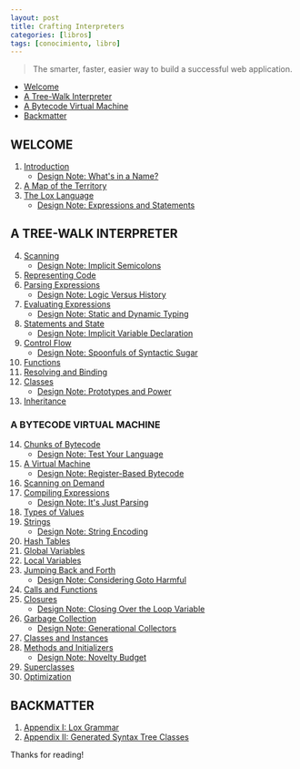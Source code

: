 ```yaml
---
layout: post
title: Crafting Interpreters
categories: [libros]
tags: [conocimiento, libro]
---
```


<!--Resumen-->

> The smarter, faster, easier way to build a successful web application.

- [Welcome](#1)
- [A Tree-Walk Interpreter](#2)
- [A Bytecode Virtual Machine](#3)
- [Backmatter](#4)

<div id="1"> </div>

## WELCOME
1. [Introduction ](http://www.craftinginterpreters.com/introduction.html)
    - [Design Note: What's in a Name?](http://www.craftinginterpreters.com/introduction.html#design-note)
2. [A Map of the Territory](http://www.craftinginterpreters.com/a-map-of-the-territory.html)
3. [The Lox Language](http://www.craftinginterpreters.com/the-lox-language.html)
    - [Design Note: Expressions and Statements](http://www.craftinginterpreters.com/introduction.html#design-note)

<div id="2"> </div>

## A TREE-WALK INTERPRETER
4. [Scanning](http://www.craftinginterpreters.com/scanning.html)
    - [Design Note: Implicit Semicolons](http://www.craftinginterpreters.com/scanning.html#design-note)
5. [Representing Code](http://www.craftinginterpreters.com/representing-code.html)
6. [Parsing Expressions](http://www.craftinginterpreters.com/parsing-expressions.html)
    - [Design Note: Logic Versus History](http://www.craftinginterpreters.com/parsing-expressions.html#design-note)
7. [Evaluating Expressions](http://www.craftinginterpreters.com/evaluating-expressions.html)
    - [Design Note: Static and Dynamic Typing](http://www.craftinginterpreters.com/evaluating-expressions.html#design-note)
8. [Statements and State](http://www.craftinginterpreters.com/statements-and-state.html)
    - [Design Note: Implicit Variable Declaration](http://www.craftinginterpreters.com/statements-and-state.html#design-note)
9. [Control Flow](http://www.craftinginterpreters.com/control-flow.html)
    - [Design Note: Spoonfuls of Syntactic Sugar](http://www.craftinginterpreters.com/control-flow.html#design-note)
10. [Functions](http://www.craftinginterpreters.com/functions.html)
11. [Resolving and Binding](http://www.craftinginterpreters.com/resolving-and-binding.html)
12. [Classes](http://www.craftinginterpreters.com/classes.html)
    - [Design Note: Prototypes and Power](http://www.craftinginterpreters.com/classes.html#design-note)
13. [Inheritance](http://www.craftinginterpreters.com/inheritance.html)

<div id="3"> </div>

### A BYTECODE VIRTUAL MACHINE
14. [Chunks of Bytecode](http://www.craftinginterpreters.com/chunks-of-bytecode.html)
    - [Design Note: Test Your Language](http://www.craftinginterpreters.com/chunks-of-bytecode.html#design-note)
15. [A Virtual Machine](http://www.craftinginterpreters.com/a-virtual-machine.html)
    - [Design Note: Register-Based Bytecode](http://www.craftinginterpreters.com/a-virtual-machine.html#design-note)
16. [Scanning on Demand](http://www.craftinginterpreters.com/scanning-on-demand.html)
17. [Compiling Expressions](hhttp://www.craftinginterpreters.com/compiling-expressions.html)
    - [Design Note: It's Just Parsing](http://www.craftinginterpreters.com/compiling-expressions.html#design-note)
18. [Types of Values](http://www.craftinginterpreters.com/types-of-values.html)
19. [Strings](http://www.craftinginterpreters.com/strings.html)
    - [Design Note: String Encoding](http://www.craftinginterpreters.com/strings.html#design-note)
20. [Hash Tables](http://www.craftinginterpreters.com/hash-tables.html)
21. [Global Variables](http://www.craftinginterpreters.com/global-variables.html)
22. [Local Variables](http://www.craftinginterpreters.com/local-variables.html)
23. [Jumping Back and Forth](http://www.craftinginterpreters.com/jumping-back-and-forth.html)
    - [Design Note: Considering Goto Harmful](http://www.craftinginterpreters.com/jumping-back-and-forth.html#design-note)
24. [Calls and Functions](http://www.craftinginterpreters.com/calls-and-functions.html)
25. [Closures](http://www.craftinginterpreters.com/closures.html)
    - [Design Note: Closing Over the Loop Variable](http://www.craftinginterpreters.com/closures.html#design-note)
26. [Garbage Collection](http://www.craftinginterpreters.com/garbage-collection.html)
    - [Design Note: Generational Collectors]()
27. [Classes and Instances](http://www.craftinginterpreters.com/classes-and-instances.html)
28. [Methods and Initializers](http://www.craftinginterpreters.com/methods-and-initializers.html)
    - [Design Note: Novelty Budget](http://www.craftinginterpreters.com/garbage-collection.html#design-note)
29. [Superclasses](http://www.craftinginterpreters.com/superclasses.html)
30. [Optimization](http://www.craftinginterpreters.com/optimization.html)

<div id="4"> </div>

## BACKMATTER
1. [Appendix I: Lox Grammar](http://www.craftinginterpreters.com/appendix-i.html)
2. [Appendix II: Generated Syntax Tree Classes](http://www.craftinginterpreters.com/appendix-ii.html)

Thanks for reading!